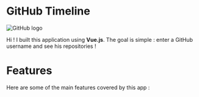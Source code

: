 # GitHub Timeline

![GitHub logo](https://dyw7ncnq1en5l.cloudfront.net/optim/news/75/75755/-c-github.jpg)

Hi ! I built this application using **Vue.js**.
The goal is simple : enter a GitHub username and see his repositories !

# Features

Here are some of the main features covered by this app :

